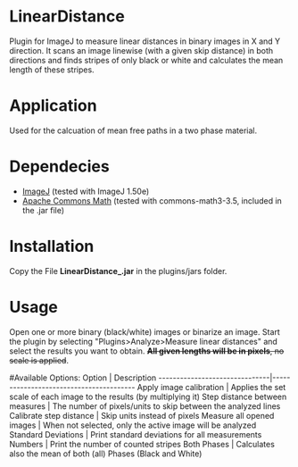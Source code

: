 # LinearDistance
Plugin for ImageJ to measure linear distances in binary images in X and Y direction.
It scans an image linewise (with a given skip distance) in both directions and finds stripes of only black or white and calculates the mean length of these stripes. 

# Application
Used for the calcuation of mean free paths in a two phase material.

# Dependecies
* [ImageJ](http://rsb.info.nih.gov/ij/) (tested with ImageJ 1.50e)
* [Apache Commons Math](https://commons.apache.org/proper/commons-math/) (tested with commons-math3-3.5, included in the .jar file)

# Installation
Copy the File **LinearDistance_.jar** in the plugins/jars folder. 

# Usage
Open one or more binary (black/white) images or binarize an image. Start the plugin by selecting "Plugins>Analyze>Measure linear distances" and select the results you want to obtain. ~~**All given lengths will be in pixels**, no scale is applied~~.

#Available Options:
Option                         |  Description
-------------------------------|----------------------------------------
Apply image calibration        | Applies the set scale of each image to the results (by multiplying it)
Step distance between measures | The number of pixels/units to skip between the analyzed lines
Calibrate step distance        | Skip units instead of pixels
Measure all opened images      | When not selected, only the active image will be analyzed
Standard Deviations            | Print standard deviations for all measurements
Numbers                        | Print the number of counted stripes
Both Phases                    | Calculates also the mean of both (all) Phases (Black and White)

